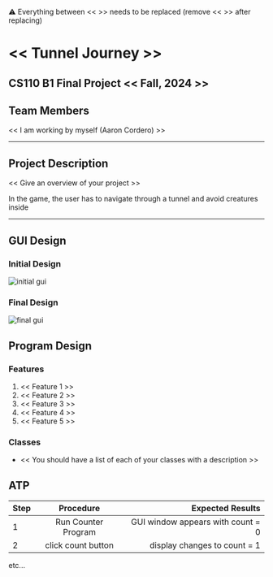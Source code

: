 
:warning: Everything between << >> needs to be replaced (remove << >> after replacing)

# << Tunnel Journey >>
## CS110 B1 Final Project  << Fall, 2024 >>

## Team Members

<< I am working by myself (Aaron Cordero) >>


***

## Project Description

<< Give an overview of your project >>

In the game, the user has to navigate through a tunnel and avoid creatures inside 
***    

## GUI Design

### Initial Design

![initial gui](assets/gui.jpg)

### Final Design

![final gui](assets/finalgui.jpg)

## Program Design

### Features

1. << Feature 1 >>
2. << Feature 2 >>
3. << Feature 3 >>
4. << Feature 4 >>
5. << Feature 5 >>

### Classes

- << You should have a list of each of your classes with a description >>

## ATP

| Step                 |Procedure             |Expected Results                   |
|----------------------|:--------------------:|----------------------------------:|
|  1                   | Run Counter Program  |GUI window appears with count = 0  |
|  2                   | click count button   | display changes to count = 1      |
etc...
